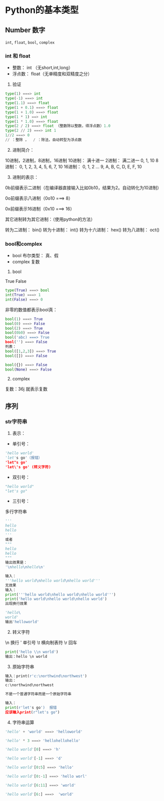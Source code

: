 # Python的基本类型

## Number 数字

`int`, `float`, `bool`, `complex`

### int 和 float
- 整数： int （无short,int,long）
- 浮点数： float（无单精度和双精度之分）

1. 验证

```py
type(1) ===> int
type(-1) ===> int
type(1.1) ===> float
type(1 + 0.1) ===> float
type(1 + 1.0) ===> float
type(1 * 1) ==> int
type(1 * 1.0) ===> float
type(2 / 2) ===> float （整数除以整数，得浮点数）1.0
type(2 // 2) ===> int 1
1//2 ===> 0
// ：整除 ，  / ：除法，自动转型为浮点数
```
2. 进制简介：

10进制，2进制，8进制，16进制
10进制： 满十进一
2进制： 满二进一 0, 1, 10
8进制： 0, 1, 2, 3, 4, 5, 6, 7, 10
16进制： 0, 1, 2 ... 9, A, B, C, D, E, F, 10

3. 进制的表示：

0b前缀表示二进制（在编译器直接输入比如0b10，结果为2。自动转化为10进制）

0o前缀表示八进制（0o10 ===> 8）

0x前缀表示16进制（0x10 ===> 16）

其它进制转为其它进制：（使用python的方法）

转为二进制： bin()
转为十进制： int()
转为十六进制： hex()
转为八进制： oct()

### bool和complex

- bool 布尔类型： 真、假
- complex 复数

1. bool

True  False

``` py
type(True) ===> bool
int(True) ===> 1
int(False) ===> 0
```

非零的数值都表示bool真：

``` py
bool(1) ===> True
bool(0) ===> False
bool(2) ===> True
bool(0b0) ===> False
bool('abc) ===> True
bool('') ===> False
列表：
bool([1,2,3]) ===> True
bool([]) ===> False

bool({}) ===> False
bool(None) ===> False
```
2. complex

复数：36j 就表示复数

## 序列

### str字符串

1. 表示：

- 单引号：

``` py
'hello world'
'let's go'（报错）
'let"s go'
'let\'s go' (转义字符)
```

- 双引号：

``` py
"hello world"
"let's go"
```

- 三引号：

多行字符串

``` py
'''
hello
hello
'''
或者
"""
hello
hello
"""
输出效果是：
'\nhello\nhello\n'
```

``` py
输入：
'''hello world\nhello world\nhello world'''
无效果
输入：
print('''hello world\nhello world\nhello world''')
print('hello world\nhello world\nhello world')
出现换行效果
```

``` py
'hello\
world'
输出'helloworld'
```

2. 转义字符

\n 换行
\' 单引号
\t 横向制表符
\r 回车

``` py
print('hello \\n world')
输出：hello \n world
```

3. 原始字符串

``` py
输入：print(r'c:\northwind\northwest')
输出：
c:\northwind\northwest

不是一个普通字符串而是一个原始字符串

输入：
print(r'let's go')  报错
应该输入print(r"let's go")
```

4. 字符串运算

``` py
'hello' + 'world' ===> 'helloworld'

'hello' * 3 ===> 'hellohellohello'

'hello world'[0] ===> 'h'

'hello world'[-1] ===> 'd'

'hello world'[0:5] ===> 'hello'

'hello world'[0:-1] ===> 'hello worl'

'hello world'[6:11] ===> 'world'

'hello world'[6:] ===>  'world'
```
